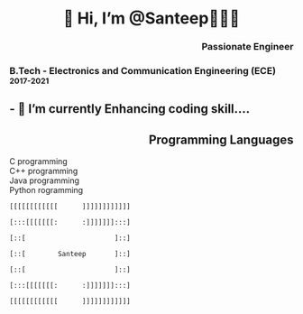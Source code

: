  <h1 align="center">👋 Hi, I’m @Santeep👨🏽‍💻</h1>
 <h3 align="Right">Passionate Engineer</h3>
 <h3 align="Left">B.Tech -<strong> Electronics and Communication Engineering (ECE) </strong><sub>2017-2021</sub></h3>
<h2>- 🌱 I’m currently Enhancing coding skill....</h2>
<h2 align="Right">Programming Languages</h2>
<div>C programming</div>
<div>C++ programming</div>
<div>Java programming</div>
<div>Python rogramming</div>
<img src
 
 
 
 
 
 
                                                                                              [[[[[[[[[[[[      ]]]]]]]]]]]]
                                                                                              [:::[[[[[[[:      :]]]]]]]:::]
                                                                                              [::[                      ]::]
                                                                                              [::[        Santeep       ]::]
                                                                                              [::[                      ]::]
                                                                                              [:::[[[[[[[:      :]]]]]]]:::]
                                                                                              [[[[[[[[[[[[      ]]]]]]]]]]]] 
<!---
Santeep/Santeep is a ✨ special ✨ repository because its `README.md` (this file) appears on your GitHub profile.
You can click the Preview link to take a look at your changes.
--->
 
